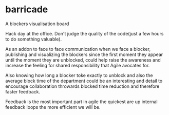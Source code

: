 # barricade
A blockers visualisation board

Hack day at the office. Don't judge the quality of the code(just a few hours to do something valuable).


As an addon to face to face communication when we face a blocker, publishing and visualizing the blockers since the first moment they appear until the moment they are unblocked, could help raise the awareness and increase the feeling for shared responsibility that Agile avocates for.


Also knowing how long a blocker toke exactly to unblock and also the average block time of the department could be an interesting and detail to encourage collaboration throwards blocked time reduction and therefore faster feedback.

Feedback is the most important part in agile the quickest are up internal feedback loops the more efficient we will be.


